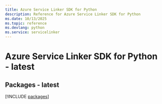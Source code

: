 ```yaml
---
title: Azure Service Linker SDK for Python
description: Reference for Azure Service Linker SDK for Python
ms.date: 10/13/2025
ms.topic: reference
ms.devlang: python
ms.service: servicelinker
---
```

# Azure Service Linker SDK for Python - latest
## Packages - latest
[!INCLUDE [packages](service-linker-index.md)]